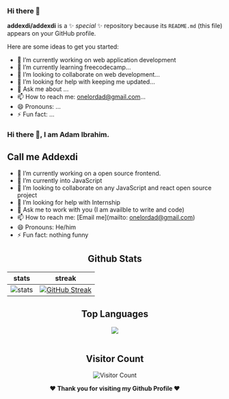 ### Hi there 👋


**addexdi/addexdi** is a ✨ _special_ ✨ repository because its `README.md` (this file) appears on your GitHub profile.

Here are some ideas to get you started:

- 🔭 I’m currently working on web application development
- 🌱 I’m currently learning freecodecamp...
- 👯 I’m looking to collaborate on web development...
- 🤔 I’m looking for help with keeping me updated...
- 💬 Ask me about ...
- 📫 How to reach me: onelordad@gmail.com...
- 😄 Pronouns: ...
- ⚡ Fun fact: ...

### Hi there 👋, I am Adam Ibrahim.
## Call me Addexdi



- 🔭 I’m currently working on a open source frontend.
- 🌱 I’m currently into JavaScript
- 👯 I’m looking to collaborate on any JavaScript and react open source project
- 🤔 I’m looking for help with Internship
- 💬 Ask me to work with you (I am availble to write and code)
- 📫 How to reach me: [Email me](mailto: onelordad@gmail.com)
- 😄 Pronouns: He/him
- ⚡ Fun fact: nothing funny
<div align="center">
  
  ## Github Stats
|stats|streak|  
|---|---|  
| ![stats](https://github-readme-stats.vercel.app/api?username=Addexdi&show_icons=true&theme=radical) | [![GitHub Streak](https://github-readme-streak-stats.herokuapp.com/?user=Addexdi&theme=dark)](https://github.com/Addexdi/github-readme-streak-stats)|
</div>



<div align="center">
  
  ## Top Languages
  <a href="https://github.com/addexdi">
    <img align="center" src="https://github-readme-stats.vercel.app/api/top-langs/?username=Addexdi&theme=tokyonight&layout=compact">
  </a>
</div>
  
<br> 

<div align="center">
        
   ## Visitor Count
   ![Visitor Count](https://profile-counter.glitch.me/{Addexdi}/count.svg)
        
</div>

<div align="center">
  
<b>❤️ Thank you for visiting my Github Profile ❤️</b>
</div>
